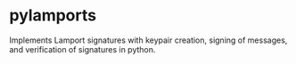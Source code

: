 # pylamports
Implements Lamport signatures with keypair creation, signing of messages, and verification of signatures in python.
